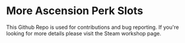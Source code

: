 # More Ascension Perk Slots
 
This Github Repo is used for contributions and bug reporting.
If you're looking for more details please visit the Steam workshop page.
